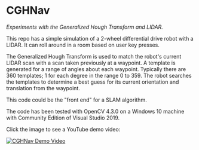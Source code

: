 # CGHNav

*Experiments with the Generalized Hough Transform and LIDAR.*

This repo has a simple simulation of a 2-wheel differential drive robot
with a LIDAR.  It can roll around in a room based on user key presses.

The Generalized Hough Transform is used to match the robot's current LIDAR scan
with a scan taken previously at a waypoint.  A template is generated for a range
of angles about each waypoint.  Typically there are 360 templates; 1 for each
degree in the range 0 to 359.  The robot searches the templates to determine
a best guess for its current orientation and translation from the waypoint.

This code could be the "front end" for a SLAM algorithm.

The code has been tested with OpenCV 4.3.0 on a Windows 10 machine with
Community Edition of Visual Studio 2019.

Click the image to see a YouTube demo video:

[![CGHNav Demo Video](http://img.youtube.com/vi/jNoWSvQfcbc/0.jpg)](http://www.youtube.com/watch?v=jNoWSvQfcbc)
